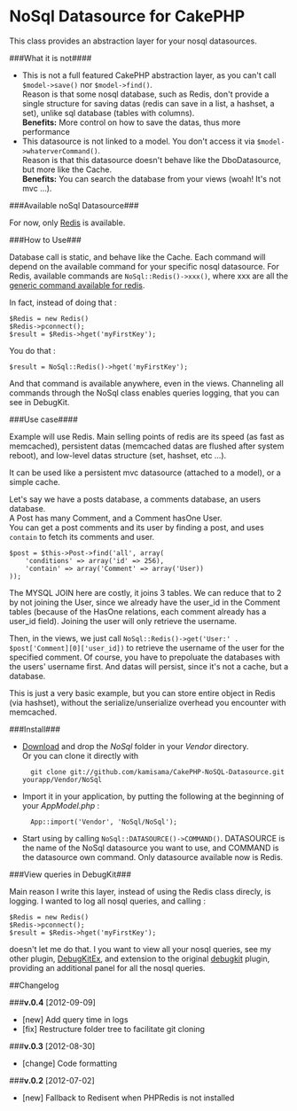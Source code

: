 NoSql Datasource for CakePHP
===========================================

This class provides an abstraction layer for your nosql datasources.

###What it is not####

* This is not a full featured CakePHP abstraction layer, as you can't call `$model->save()` nor `$model->find()`.  
Reason is that some nosql database, such as Redis, don't provide a single structure for saving datas (redis can save in a list, a hashset, a set), unlike sql database (tables with columns).  
**Benefits:** More control on how to save the datas, thus more performance
* This datasource is not linked to a model. You don't access it via `$model->whaterverCommand()`.  
Reason is that this datasource doesn't behave like the DboDatasource, but more like the Cache.  
**Benefits:** You can search the database from your views (woah! It's not mvc …).

###Available noSql Datasource###

For now, only [Redis](http://redis.io/) is available.

###How to Use###

Database call is static, and behave like the Cache. Each command will depend on the available command for your specific nosql datasource. For Redis, available commands are `NoSql::Redis()->xxx()`, where xxx are all the [generic command available for redis](http://redis.io/commands).

In fact, instead of doing that :
		
	$Redis = new Redis()
	$Redis->pconnect();
	$result = $Redis->hget('myFirstKey');
	
You do that :

	$result = NoSql::Redis()->hget('myFirstKey');
	
And that command is available anywhere, even in the views. Channeling all commands through the NoSql class enables queries logging, that you can see in DebugKit.

###Use case####

Example will use Redis.
Main selling points of redis are its speed (as fast as memcached), persistent datas (memcached datas are flushed after system reboot), and low-level datas structure (set, hashset, etc …).

It can be used like a persistent mvc datasource (attached to a model), or a simple cache.

Let's say we have a posts database, a comments database, an users database.  
A Post has many Comment, and a Comment hasOne User.  
You can get a post comments and its user by finding a post, and uses `contain` to fetch its comments and user.

	$post = $this->Post->find('all', array(
		'conditions' => array('id' => 256), 
		'contain' => array('Comment' => array('User))
	));
	
The MYSQL JOIN here are costly, it joins 3 tables. We can reduce that to 2 by not joining the User, since we already have the user_id in the Comment tables (because of the HasOne relations, each comment already has a user_id field). Joining the user will only retrieve the username.

Then, in the views, we just call `NoSql::Redis()->get('User:' . $post['Comment][0]['user_id])` to retrieve the username of the user for the specified comment. Of course, you have to prepoluate the databases with the users' username first. And datas will persist, since it's not a cache, but a database.

This is just a very basic example, but you can store entire object in Redis (via hashset), without the serialize/unserialize overhead you encounter with memcached.

###Install###

* [Download](https://github.com/kamisama/DebugKitEx/zipball/master) and drop the *NoSql* folder in your *Vendor* directory.  
Or you can clone it directly with  

		git clone git://github.com/kamisama/CakePHP-NoSQL-Datasource.git yourapp/Vendor/NoSql
* Import it in your application, by putting the following at the beginning of your *AppModel.php* :
	
		App::import('Vendor', 'NoSql/NoSql');
		
* Start using by calling `NoSql::DATASOURCE()->COMMAND()`. DATASOURCE is the name of the NoSql datasource you want to use, and COMMAND is the datasource own command. Only datasource available now is Redis.

###View queries in DebugKit###

Main reason I write this layer, instead of using the Redis class direcly, is logging. I wanted to log all nosql queries, and calling :

	$Redis = new Redis()
	$Redis->pconnect();
	$result = $Redis->hget('myFirstKey');
	
doesn't let me do that. I you want to view all your nosql queries, see my other plugin, [DebugKitEx](https://github.com/kamisama/DebugKitEx), and extension to the original [debugkit](https://github.com/cakephp/debug_kit) plugin, providing an additional panel for all the nosql queries.

##Changelog

###**v.0.4** [2012-09-09] 

* [new] Add query time in logs
* [fix] Restructure folder tree to facilitate git cloning


###**v.0.3** [2012-08-30] 

* [change] Code formatting

###**v.0.2** [2012-07-02] 

* [new] Fallback to Redisent when PHPRedis is not installed
